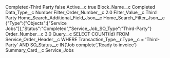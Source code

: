 <?xml version="1.0" encoding="UTF-8"?>
<CustomMetadata xmlns="http://soap.sforce.com/2006/04/metadata" xmlns:xsi="http://www.w3.org/2001/XMLSchema-instance" xmlns:xsd="http://www.w3.org/2001/XMLSchema">
    <label>Completed-Third Party</label>
    <protected>false</protected>
    <values>
        <field>Active__c</field>
        <value xsi:type="xsd:boolean">true</value>
    </values>
    <values>
        <field>Block_Name__c</field>
        <value xsi:type="xsd:string">Completed</value>
    </values>
    <values>
        <field>Data_Type__c</field>
        <value xsi:type="xsd:string">Number</value>
    </values>
    <values>
        <field>Filter_Order_Number__c</field>
        <value xsi:type="xsd:double">2.0</value>
    </values>
    <values>
        <field>Filter_Value__c</field>
        <value xsi:type="xsd:string">Third Party</value>
    </values>
    <values>
        <field>Home_Search_Additional_Field_Json__c</field>
        <value xsi:nil="true"/>
    </values>
    <values>
        <field>Home_Search_Filter_Json__c</field>
        <value xsi:type="xsd:string">{&quot;Type&quot;:{&quot;Objects&quot;:[&quot;Service Jobs&quot;]},&quot;Status&quot;:&quot;Completed&quot;,&quot;Service_Job_SO_Type&quot;:&quot;Third-Party&quot;}</value>
    </values>
    <values>
        <field>Order_Number__c</field>
        <value xsi:type="xsd:double">3.0</value>
    </values>
    <values>
        <field>Query__c</field>
        <value xsi:type="xsd:string">SELECT COUNT(Id) FROM Service_Order_Header__c WHERE Transaction_Type__r.Type__c = &apos;Third-Party&apos; AND SO_Status__c IN(&apos;Job complete&apos;,&apos;Ready to invoice&apos;)</value>
    </values>
    <values>
        <field>Summary_Card__c</field>
        <value xsi:type="xsd:string">Service_Jobs</value>
    </values>
</CustomMetadata>

